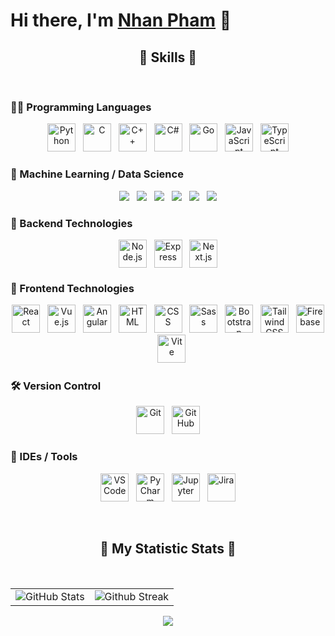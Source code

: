 # Hi there, I'm [Nhan Pham]() 👋


## <div align="center">🚀 Skills 🚀</div>

<br>

### 🧑‍💻 Programming Languages

<div align="center">
  <img src="https://raw.githubusercontent.com/marwin1991/profile-technology-icons/main/icons/python.png" width="45" alt="Python"/>&nbsp;&nbsp;
  <img src="https://raw.githubusercontent.com/marwin1991/profile-technology-icons/main/icons/c.png" width="45" alt="C"/>&nbsp;&nbsp;
  <img src="https://raw.githubusercontent.com/marwin1991/profile-technology-icons/main/icons/c++.png" width="45" alt="C++"/>&nbsp;&nbsp;
  <img src="https://raw.githubusercontent.com/marwin1991/profile-technology-icons/main/icons/c%23.png" width="45" alt="C#"/>&nbsp;&nbsp;
  <img src="https://raw.githubusercontent.com/marwin1991/profile-technology-icons/main/icons/go.png" width="45" alt="Go"/>&nbsp;&nbsp;
  <img src="https://raw.githubusercontent.com/marwin1991/profile-technology-icons/main/icons/javascript.png" width="45" alt="JavaScript"/>&nbsp;&nbsp;
  <img src="https://raw.githubusercontent.com/marwin1991/profile-technology-icons/main/icons/typescript.png" width="45" alt="TypeScript"/>
</div>

### 🤖 Machine Learning / Data Science

<p align="center">
  <img src="https://img.shields.io/badge/TensorFlow-FF6F00?style=for-the-badge&logo=tensorflow&logoColor=white"/>&nbsp;&nbsp;
  <img src="https://img.shields.io/badge/scikit--learn-F7931E?style=for-the-badge&logo=scikit-learn&logoColor=white"/>&nbsp;&nbsp;
  <img src="https://img.shields.io/badge/FastAPI-005571?style=for-the-badge&logo=fastapi&logoColor=white"/>&nbsp;&nbsp;
  <img src="https://img.shields.io/badge/NumPy-013243?style=for-the-badge&logo=numpy&logoColor=white"/>&nbsp;&nbsp;
  <img src="https://img.shields.io/badge/Pandas-150458?style=for-the-badge&logo=pandas&logoColor=white"/>&nbsp;&nbsp;
  <img src="https://img.shields.io/badge/Plotly-3F4F75?style=for-the-badge&logo=plotly&logoColor=white"/>
</p>

### 🧩 Backend Technologies

<div align="center">
  <img src="https://raw.githubusercontent.com/marwin1991/profile-technology-icons/main/icons/node_js.png" width="45" alt="Node.js" style="vertical-align: middle;"/>&nbsp;&nbsp;
  <img src="https://raw.githubusercontent.com/marwin1991/profile-technology-icons/main/icons/express.png" width="45" alt="Express" style="vertical-align: middle;"/>&nbsp;&nbsp;
  <img src="https://raw.githubusercontent.com/marwin1991/profile-technology-icons/main/icons/next_js.png" width="45" alt="Next.js" style="vertical-align: middle;"/>
</div>


### 🎨 Frontend Technologies

<div align="center">
  <img src="https://raw.githubusercontent.com/marwin1991/profile-technology-icons/main/icons/react.png" width="45" alt="React"/>&nbsp;&nbsp;
  <img src="https://raw.githubusercontent.com/marwin1991/profile-technology-icons/main/icons/vue_js.png" width="45" alt="Vue.js"/>&nbsp;&nbsp;
  <img src="https://raw.githubusercontent.com/marwin1991/profile-technology-icons/main/icons/angular.png" width="45" alt="Angular"/>&nbsp;&nbsp;
  <img src="https://raw.githubusercontent.com/marwin1991/profile-technology-icons/main/icons/html.png" width="45" alt="HTML"/>&nbsp;&nbsp;
  <img src="https://raw.githubusercontent.com/marwin1991/profile-technology-icons/main/icons/css.png" width="45" alt="CSS"/>&nbsp;&nbsp;
  <img src="https://raw.githubusercontent.com/marwin1991/profile-technology-icons/main/icons/sass.png" width="45" alt="Sass"/>&nbsp;&nbsp;
  <img src="https://raw.githubusercontent.com/marwin1991/profile-technology-icons/main/icons/bootstrap.png" width="45" alt="Bootstrap"/>&nbsp;&nbsp;
  <img src="https://raw.githubusercontent.com/marwin1991/profile-technology-icons/main/icons/tailwind_css.png" width="45" alt="Tailwind CSS"/>&nbsp;&nbsp;
  <img src="https://raw.githubusercontent.com/marwin1991/profile-technology-icons/main/icons/firebase.png" width="45" alt="Firebase"/>&nbsp;&nbsp;
  <img src="https://raw.githubusercontent.com/marwin1991/profile-technology-icons/main/icons/vite.png" width="45" alt="Vite"/>
</div>

### 🛠️ Version Control

<div align="center">
  <img src="https://raw.githubusercontent.com/marwin1991/profile-technology-icons/main/icons/git.png" width="45" alt="Git"/>&nbsp;&nbsp;
  <img src="https://raw.githubusercontent.com/marwin1991/profile-technology-icons/main/icons/github.png" width="45" alt="GitHub"/>
</div>

### 🧰 IDEs / Tools

<p align="center">
  <img src="https://raw.githubusercontent.com/marwin1991/profile-technology-icons/main/icons/visual_studio_code.png" width="45" alt="VSCode"/>&nbsp;&nbsp;
  <img src="https://raw.githubusercontent.com/marwin1991/profile-technology-icons/main/icons/pycharm.png" width="45" alt="PyCharm"/>&nbsp;&nbsp;
  <img src="https://raw.githubusercontent.com/marwin1991/profile-technology-icons/main/icons/jupyter_notebook.png" width="45" alt="Jupyter"/>&nbsp;&nbsp;
  <img src="https://raw.githubusercontent.com/marwin1991/profile-technology-icons/main/icons/jira.png" width="45" alt="Jira"/>
</p>

<br>

## <div align="center">🤭 My Statistic Stats 🤭</div>

<br>

<table>
<tr>
  <td>
    <img src="https://github-readme-stats.vercel.app/api?username=NhanPhamThanh-IT&show_icons=true&theme=tokyonight&hide_border=true&include_all_commits=false&count_private=false" alt="GitHub Stats" title="Github Stats"/>  

  </td>
  <td>
      <img src="https://github-readme-streak-stats.herokuapp.com/?user=NhanPhamThanh-IT&theme=tokyonight&hide_border=true" alt="Github Streak" title="Github Streak"/> 
  </td>
</tr>
</table>
</section>

<p align="center">
  <img src="https://github.com/NhanPhamThanh-IT/NhanPhamThanh-IT/blob/output/pacman.svg" />
</p>

